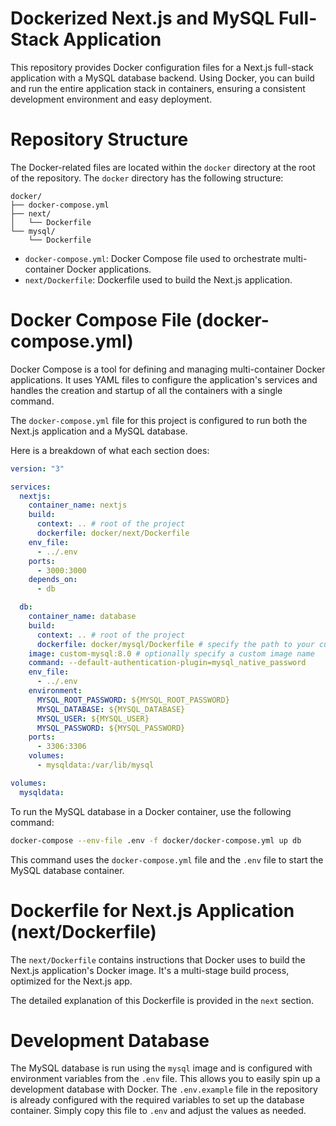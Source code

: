 # **Dockerized Next.js and MySQL Full-Stack Application**

This repository provides Docker configuration files for a Next.js full-stack application with a MySQL database backend. Using Docker, you can build and run the entire application stack in containers, ensuring a consistent development environment and easy deployment.

# **Repository Structure**

The Docker-related files are located within the `docker` directory at the root of the repository. The `docker` directory has the following structure:

```
docker/
├── docker-compose.yml
├── next/
│   └── Dockerfile
└── mysql/
    └── Dockerfile

```

- `docker-compose.yml`: Docker Compose file used to orchestrate multi-container Docker applications.
- `next/Dockerfile`: Dockerfile used to build the Next.js application.

# **Docker Compose File (docker-compose.yml)**

Docker Compose is a tool for defining and managing multi-container Docker applications. It uses YAML files to configure the application's services and handles the creation and startup of all the containers with a single command.

The `docker-compose.yml` file for this project is configured to run both the Next.js application and a MySQL database.

Here is a breakdown of what each section does:

```yaml
version: "3"

services:
  nextjs:
    container_name: nextjs
    build:
      context: .. # root of the project
      dockerfile: docker/next/Dockerfile
    env_file:
      - ../.env
    ports:
      - 3000:3000
    depends_on:
      - db

  db:
    container_name: database
    build:
      context: .. # root of the project
      dockerfile: docker/mysql/Dockerfile # specify the path to your custom Dockerfile
    image: custom-mysql:8.0 # optionally specify a custom image name
    command: --default-authentication-plugin=mysql_native_password
    env_file:
      - ../.env
    environment:
      MYSQL_ROOT_PASSWORD: ${MYSQL_ROOT_PASSWORD}
      MYSQL_DATABASE: ${MYSQL_DATABASE}
      MYSQL_USER: ${MYSQL_USER}
      MYSQL_PASSWORD: ${MYSQL_PASSWORD}
    ports:
      - 3306:3306
    volumes:
      - mysqldata:/var/lib/mysql

volumes:
  mysqldata:
```

To run the MySQL database in a Docker container, use the following command:

```bash
docker-compose --env-file .env -f docker/docker-compose.yml up db
```

This command uses the `docker-compose.yml` file and the `.env` file to start the MySQL database container.

# **Dockerfile for Next.js Application (next/Dockerfile)**

The `next/Dockerfile` contains instructions that Docker uses to build the Next.js application's Docker image. It's a multi-stage build process, optimized for the Next.js app.

The detailed explanation of this Dockerfile is provided in the `next` section.

# **Development Database**

The MySQL database is run using the `mysql` image and is configured with environment variables from the `.env` file. This allows you to easily spin up a development database with Docker. The `.env.example` file in the repository is already configured with the required variables to set up the database container. Simply copy this file to `.env` and adjust the values as needed.
